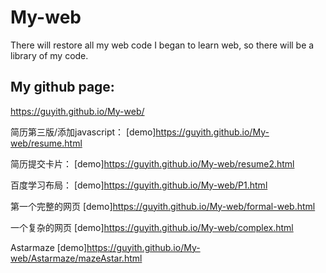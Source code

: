# My-web
There will restore all my web code
I began to learn web, so there will be a library of my code.

My github page:
----
https://guyith.github.io/My-web/

简历第三版/添加javascript：
[demo]https://guyith.github.io/My-web/resume.html

简历提交卡片：
[demo]https://guyith.github.io/My-web/resume2.html

百度学习布局：
[demo]https://guyith.github.io/My-web/P1.html

第一个完整的网页
[demo]https://guyith.github.io/My-web/formal-web.html

一个复杂的网页
[demo]https://guyith.github.io/My-web/complex.html

Astarmaze
[demo]https://guyith.github.io/My-web/Astarmaze/mazeAstar.html

